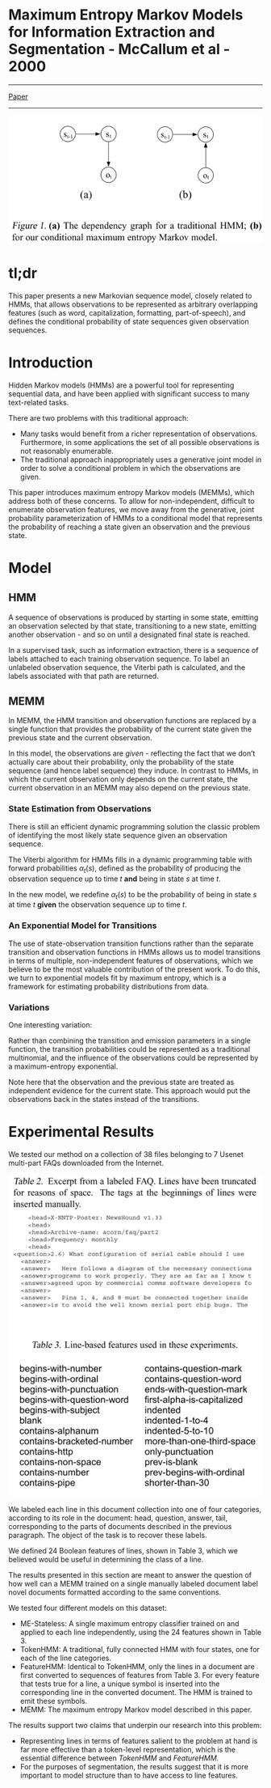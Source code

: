 # Maximum Entropy Markov Models for Information Extraction and Segmentation - McCallum et al - 2000

---

[Paper](http://www.ai.mit.edu/courses/6.891-nlp/READINGS/maxent.pdf)

---

![images/MEEM_dependency_graph.png](images/MEEM_dependency_graph.png)

# tl;dr

This paper presents a new Markovian sequence model, closely related to HMMs, that allows observations to be represented as arbitrary overlapping features (such as word, capitalization, formatting, part-of-speech), and defines the conditional probability of state sequences given observation sequences.

# Introduction

Hidden Markov models (HMMs) are a powerful tool for representing sequential data, and have been applied with significant success to many text-related tasks.

There are two problems with this traditional approach:

- Many tasks would benefit from a richer representation of observations. Furthermore, in some applications the set of all possible observations is not reasonably enumerable.
- The traditional approach inappropriately uses a generative joint model in order to solve a conditional problem in which the observations are given.

This paper introduces maximum entropy Markov models (MEMMs), which address both of these concerns. To allow for non-independent, difficult to enumerate observation features, we move away from the generative, joint probability parameterization of HMMs to a conditional model that represents the probability of reaching a state given an observation and the previous state.

# Model

## HMM

A sequence of observations is produced by starting in some state, emitting an observation selected
by that state, transitioning to a new state, emitting another observation - and so on until a designated final state is reached.

In a supervised task, such as information extraction, there is a sequence of labels
attached to each training observation sequence. To label an unlabeled observation sequence, the Viterbi path is calculated, and the labels associated with that path are returned.

## MEMM

In MEMM, the HMM transition and observation functions are replaced by a single function that provides the probability of the current state given the previous state and the current observation.

In this model, the observations are *given* - reflecting the fact that we don’t actually care about their probability, only the probability of the state sequence (and hence label sequence) they induce. In contrast to HMMs, in which the current observation only depends on the current state, the current observation in an MEMM may also depend on the previous state.

### State Estimation from Observations

There is still an efficient dynamic programming solution the classic problem of identifying the most likely state sequence given an observation sequence.

The Viterbi algorithm for HMMs fills in a dynamic programming table with forward probabilities $\alpha_t(s)$, defined as the probability of producing the observation sequence up to time $t$ **and** being in state $s$ at time $t$.

In the new model, we redefine $\alpha_t(s)$ to be the probability of being in state $s$ at time $t$ **given** the observation sequence up to time $t$.

### An Exponential Model for Transitions

The use of state-observation transition functions rather than the separate transition and observation functions in HMMs allows us to model transitions in terms of multiple, non-independent features of observations, which we believe to be the most valuable contribution of the present work. To do this, we turn to exponential models fit by maximum entropy, which is a framework for estimating probability distributions from data.

### Variations

One interesting variation:

Rather than combining the transition and emission parameters in a single function, the transition probabilities could be represented as a traditional multinomial, and the influence of the observations could be represented by a maximum-entropy exponential.

Note here that the observation and the previous state are treated as independent evidence for the current state. This approach would put the observations back in the states instead of the transitions.

# Experimental Results

We tested our method on a collection of 38 files belonging to 7 Usenet multi-part FAQs downloaded from the Internet.

![images/MEMM_experiments.png](images/MEMM_experiments.png)

We labeled each line in this document collection into one of four categories, according to its role in the document: head, question, answer, tail, corresponding to the parts of documents described in the previous paragraph. The object of the task is to recover these labels.

We defined 24 Boolean features of lines, shown in Table 3, which we believed would be useful in determining the class of a line.

The results presented in this section are meant to answer
the question of how well can a MEMM trained on a single
manually labeled document label novel documents formatted according to the same conventions.

We tested four different models on this dataset:

- ME-Stateless: A single maximum entropy classifier trained on and applied to each line independently, using the 24 features shown in Table 3.
- TokenHMM: A traditional, fully connected HMM with four states, one for each of the line categories.
- FeatureHMM: Identical to TokenHMM, only the lines in a document are first converted to sequences of features from Table 3. For every feature that tests true for a line, a unique symbol is inserted into the corresponding line in the converted document. The HMM is trained to emit these symbols.
- MEMM: The maximum entropy Markov model described in this paper.

The results support two claims that underpin our research into this problem:

- Representing lines in terms of features salient to the problem at hand is far more effective than a token-level representation, which is the essential difference between *TokenHMM* and *FeatureHMM.*
- For the purposes of segmentation, the results suggest that it is more important to model structure than to have access to line features.
